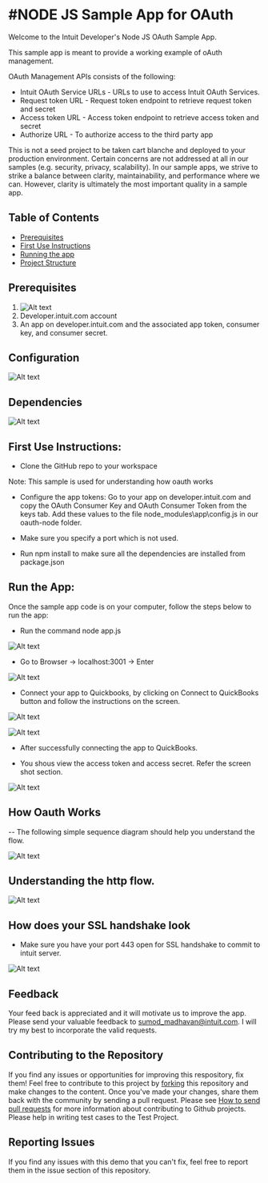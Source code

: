 #NODE JS Sample App for OAuth
=====================================
<p>
Welcome to the Intuit Developer's Node JS OAuth Sample App.
</p>
<p>
This sample app is meant to provide a working example of oAuth management.
</p>
<p>

OAuth Management APIs consists of the following:

<ul>
<li>Intuit OAuth Service URLs - URLs to use to access Intuit OAuth Services.</li>
<li>Request token URL - Request token endpoint to retrieve request token and secret</li> 
<li>Access token URL - Access token endpoint to retrieve access token and secret </li>
<li>Authorize URL - To authorize access to the third party app</li>
</ul>
</p>
<p>

This is not a seed project to be taken cart blanche and deployed to your production environment. Certain concerns are not addressed at all in our samples (e.g. security, privacy, scalability). In our sample apps, we strive to strike a balance between clarity, maintainability, and performance where we can. However, clarity is ultimately the most important quality in a sample app.

</p>

## Table of Contents

* [Prerequisites](#prerequisites)
* [First Use Instructions](#first-use-instructions)
* [Running the app](#running-the-app)
* [Project Structure](#project-structure)

## Prerequisites

1. ![Alt text](images/require.jpg "Pre-Requisite")
2. Developer.intuit.com account
3. An app on developer.intuit.com and the associated app token, consumer key, and consumer secret.

## Configuration
![Alt text](images/config.JPG "Configurations")

## Dependencies
![Alt text](images/depend.JPG "Dependencies")

## First Use Instructions:

- Clone the GitHub repo to your workspace

Note: This sample is used for understanding how oauth works

- Configure the app tokens: Go to your app on developer.intuit.com and copy the OAuth Consumer Key and OAuth Consumer Token from the keys tab. Add these values to the file node_modules\app\config.js in our oauth-node folder.

- Make sure you specify a port which is not used.

- Run npm install to make sure all the dependencies are installed from package.json

## Run the App:

Once the sample app code is on your computer, follow the steps below to run the app:

- Run the command node app.js 

![Alt text](images/listen.JPG "Listener")

- Go to Browser -> localhost:3001 -> Enter

![Alt text](images/index.JPG "Index")

- Connect your app to Quickbooks, by clicking on Connect to QuickBooks button and follow the instructions on the screen.

![Alt text](images/connect.JPG "Connect")

![Alt text](images/authorize.JPG "Authorize")

- After successfully connecting the app to QuickBooks.

- You shous view the access token and access secret. Refer the screen shot section.

![Alt text](images/result.JPG "access tokens")

## How Oauth Works

-- The following simple sequence diagram should help you understand the flow.

![Alt text](images/seq.png "sequence diagram on oauth")

## Understanding the http flow.

![Alt text](images/fiddle.JPG "Fiddler request look")


## How does your SSL handshake look

- Make sure you have your port 443 open for SSL handshake to commit to intuit server.

![Alt text](images/ssl.JPG "SSL Handshake")

## Feedback

Your feed back is appreciated and it will motivate us to improve the app. Please send your valuable feedback to sumod_madhavan@intuit.com. I will try my best to incorporate the valid requests.
 
## Contributing to the Repository ###

If you find any issues or opportunities for improving this respository, fix them!  Feel free to contribute to this project by [forking](http://help.github.com/fork-a-repo/) this repository and make changes to the content.  Once you've made your changes, share them back with the community by sending a pull request. Please see [How to send pull requests](http://help.github.com/send-pull-requests/) for more information about contributing to Github projects. Please help in writing test cases to the Test Project.

## Reporting Issues ###

If you find any issues with this demo that you can't fix, feel free to report them in the issue section of this repository.



